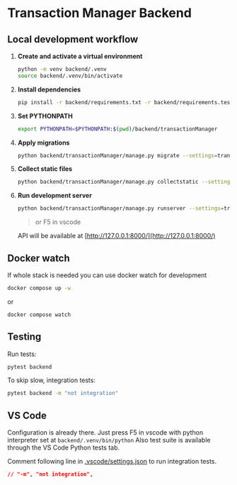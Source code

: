 # Transaction Manager Backend

## Local development workflow

1. **Create and activate a virtual environment**

   ```sh
   python -m venv backend/.venv
   source backend/.venv/bin/activate
   ```

2. **Install dependencies**

   ```sh
   pip install -r backend/requirements.txt -r backend/requirements.test.txt
   ```

3. **Set PYTHONPATH**

   ```sh
   export PYTHONPATH=$PYTHONPATH:$(pwd)/backend/transactionManager
   ```

4. **Apply migrations**

   ```sh
   python backend/transactionManager/manage.py migrate --settings=transactionManager.settings_dev
   ```

5. **Collect static files**

   ```sh
   python backend/transactionManager/manage.py collectstatic --settings=transactionManager.settings_dev --clear
   ```

6. **Run development server**

   ```sh
   python backend/transactionManager/manage.py runserver --settings=transactionManager.settings_dev
   ```

   > or F5 in vscode

   API will be available at [http://127.0.0.1:8000/](http://127.0.0.1:8000/)

## Docker watch

If whole stack is needed you can use docker watch for development

```sh
docker compose up -w
```

or

```sh
docker compose watch
```

## Testing

Run tests:

```sh
pytest backend
```

To skip slow, integration tests:

```sh
pytest backend -m "not integration"
```

## VS Code

Configuration is already there.
Just press F5 in vscode with python interpreter set at `backend/.venv/bin/python`
Also test suite is available through the VS Code Python tests tab.

Comment following line in [.vscode/settings.json](../.vscode/settings.json#4) to run integration tests.

```json
// "-m", "not integration",
```

